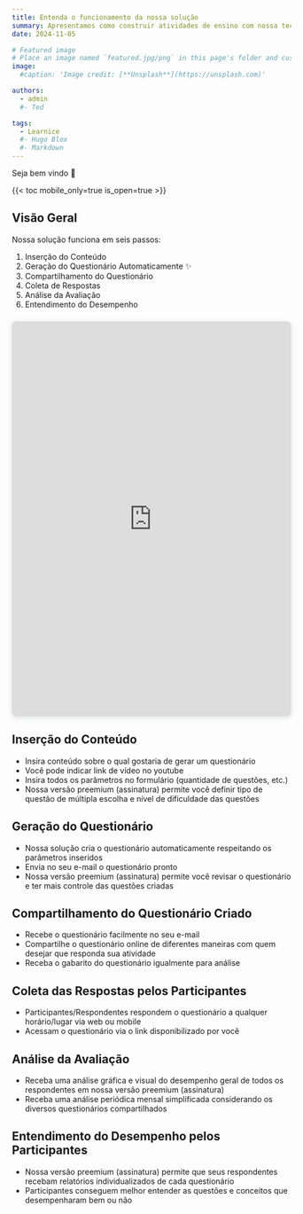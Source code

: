 ```yaml
---
title: Entenda o funcionamento da nossa solução
summary: Apresentamos como construir atividades de ensino com nossa tecnologia incrível
date: 2024-11-05

# Featured image
# Place an image named `featured.jpg/png` in this page's folder and customize its options here.
image:
  #caption: 'Image credit: [**Unsplash**](https://unsplash.com)'

authors:
  - admin
  #- Ted

tags:
  - Learnice
  #- Hugo Blox
  #- Markdown
---
```


Seja bem vindo 👋

{{< toc mobile_only=true is_open=true >}}

## Visão Geral

Nossa solução funciona em seis passos:

1. Inserção do Conteúdo
2. Geração do Questionário Automaticamente ✨
3. Compartilhamento do Questionário
4. Coleta de Respostas
5. Análise da Avaliação
6. Entendimento do Desempenho

<div style="position: relative; width: 100%; height: 0; padding-top: 141.4286%;
 padding-bottom: 0; box-shadow: 0 2px 8px 0 rgba(63,69,81,0.16); margin-top: 1.6em; margin-bottom: 0.9em; overflow: hidden;
 border-radius: 8px; will-change: transform;">
  <iframe loading="lazy" style="position: absolute; width: 100%; height: 100%; top: 0; left: 0; border: none; padding: 0;margin: 0;"
    src="https://www.canva.com/design/DAGTk385LQ4/fK512a17ekiPWCYcqMzL-A/view?embed" allowfullscreen="allowfullscreen" allow="fullscreen">
  </iframe>
</div>


[//]: # ([![The template is mobile first with a responsive design to ensure that your site looks stunning on every device.]&#40;https://raw.githubusercontent.com/wowchemy/wowchemy-hugo-modules/main/starters/academic/preview.png&#41;]&#40;https://hugoblox.com&#41;)

<!--  comentário  -->

## Inserção do Conteúdo

- Insira conteúdo sobre o qual gostaria de gerar um questionário
- Você pode indicar link de vídeo no youtube
- Insira todos os parâmetros no formulário (quantidade de questões, etc.)
- Nossa versão preemium (assinatura) permite você definir tipo de questão de múltipla escolha e nível de dificuldade das questões  

## Geração do Questionário

- Nossa solução cria o questionário automaticamente respeitando os parâmetros inseridos 
- Envia no seu e-mail o questionário pronto
- Nossa versão preemium (assinatura) permite você revisar o questionário e ter mais controle das questões criadas

## Compartilhamento do Questionário Criado

- Recebe o questionário facilmente no seu e-mail
- Compartilhe o questionário online de diferentes maneiras com quem desejar que responda sua atividade
- Receba o gabarito do questionário igualmente para análise
<!--  - Nossa versão preemium (assinatura) permite você  -->

## Coleta das Respostas pelos Participantes

- Participantes/Respondentes respondem o questionário a qualquer horário/lugar via web ou mobile
- Acessam o questionário via o link disponibilizado por você

## Análise da Avaliação 

- Receba uma análise gráfica e visual do desempenho geral de todos os respondentes em nossa versão preemium (assinatura)
- Receba uma análise periódica mensal simplificada considerando os diversos questionários compartilhados

## Entendimento do Desempenho pelos Participantes

- Nossa versão preemium (assinatura) permite que seus respondentes recebam relatórios individualizados de cada questionário
- Participantes conseguem melhor entender as questões e conceitos que desempenharam bem ou não


